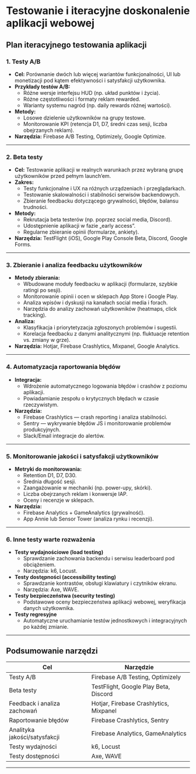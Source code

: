 # Testowanie i iteracyjne doskonalenie aplikacji webowej

## Plan iteracyjnego testowania aplikacji

### 1. Testy A/B

- **Cel:** Porównanie dwóch lub więcej wariantów funkcjonalności, UI lub monetizacji pod kątem efektywności i satysfakcji użytkownika.  
- **Przykłady testów A/B:**  
  - Różne wersje interfejsu HUD (np. układ punktów i życia).  
  - Różne częstotliwości i formaty reklam rewarded.  
  - Warianty systemu nagród (np. daily rewards różnej wartości).  
- **Metody:**  
  - Losowe dzielenie użytkowników na grupy testowe.  
  - Monitorowanie KPI (retencja D1, D7, średni czas sesji, liczba obejrzanych reklam).  
- **Narzędzia:** Firebase A/B Testing, Optimizely, Google Optimize.

***

### 2. Beta testy

- **Cel:** Testowanie aplikacji w realnych warunkach przez wybraną grupę użytkowników przed pełnym launch’em.  
- **Zakres:**  
  - Testy funkcjonalne i UX na różnych urządzeniach i przeglądarkach.  
  - Testowanie skalowalności i stabilności serwisów backendowych.  
  - Zbieranie feedbacku dotyczącego grywalności, błędów, balansu trudności.  
- **Metody:**  
  - Rekrutacja beta testerów (np. poprzez social media, Discord).  
  - Udostępnienie aplikacji w fazie „early access”.  
  - Regularne zbieranie opinii (formularze, ankiety).  
- **Narzędzia:** TestFlight (iOS), Google Play Console Beta, Discord, Google Forms.

***

### 3. Zbieranie i analiza feedbacku użytkowników

- **Metody zbierania:**  
  - Wbudowane moduły feedbacku w aplikacji (formularze, szybkie ratingi po sesji).  
  - Monitorowanie opinii i ocen w sklepach App Store i Google Play.  
  - Analiza wpisów i dyskusji na kanałach social media i forach.  
  - Narzędzia do analizy zachowań użytkowników (heatmaps, click tracking).  
- **Analiza:**  
  - Klasyfikacja i priorytetyzacja zgłoszonych problemów i sugestii.  
  - Korelacja feedbacku z danymi analitycznymi (np. fluktuacje retention vs. zmiany w grze).  
- **Narzędzia:** Hotjar, Firebase Crashlytics, Mixpanel, Google Analytics.

***

### 4. Automatyzacja raportowania błędów

- **Integracja:**  
  - Wdrożenie automatycznego logowania błędów i crashów z poziomu aplikacji.  
  - Powiadamianie zespołu o krytycznych błędach w czasie rzeczywistym.  
- **Narzędzia:**  
  - Firebase Crashlytics — crash reporting i analiza stabilności.  
  - Sentry — wykrywanie błędów JS i monitorowanie problemów produkcyjnych.  
  - Slack/Email integracje do alertów.  

***

### 5. Monitorowanie jakości i satysfakcji użytkowników

- **Metryki do monitorowania:**  
  - Retention D1, D7, D30.  
  - Średnia długość sesji.  
  - Zaangażowanie w mechaniki (np. power-upy, skórki).  
  - Liczba obejrzanych reklam i konwersje IAP.  
  - Oceny i recenzje w sklepach.  
- **Narzędzia:**  
  - Firebase Analytics + GameAnalytics (grywalność).  
  - App Annie lub Sensor Tower (analiza rynku i recenzji).  

***

### 6. Inne testy warte rozważenia

- **Testy wydajnościowe (load testing)**  
  - Sprawdzanie zachowania backendu i serwisu leaderboard pod obciążeniem.  
  - Narzędzia: k6, Locust.  
- **Testy dostępności (accessibility testing)**  
  - Sprawdzanie kontrastów, obsługi klawiatury i czytników ekranu.  
  - Narzędzia: Axe, WAVE.  
- **Testy bezpieczeństwa (security testing)**  
  - Podstawowe oceny bezpieczeństwa aplikacji webowej, weryfikacja danych użytkownika.  
- **Testy regresyjne**  
  - Automatyczne uruchamianie testów jednostkowych i integracyjnych po każdej zmianie.

***

## Podsumowanie narzędzi

| Cel                           | Narzędzie                              |
| ----------------------------- | -------------------------------------- |
| Testy A/B                     | Firebase A/B Testing, Optimizely       |
| Beta testy                    | TestFlight, Google Play Beta, Discord  |
| Feedback i analiza zachowań   | Hotjar, Firebase Crashlytics, Mixpanel |
| Raportowanie błędów           | Firebase Crashlytics, Sentry           |
| Analityka jakości/satysfakcji | Firebase Analytics, GameAnalytics      |
| Testy wydajności              | k6, Locust                             |
| Testy dostępności             | Axe, WAVE                              |

***
